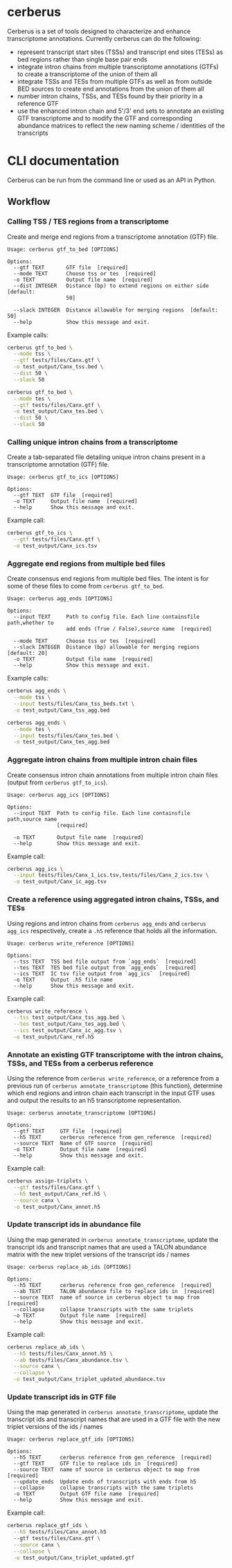# cerberus

Cerberus is a set of tools designed to characterize and enhance transcriptome annotations. Currently cerberus can do the following:
* represent transcript start sites (TSSs) and transcript end sites (TESs) as bed regions rather than single base pair ends
* integrate intron chains from multiple transcriptome annotations (GTFs) to create a transcriptome of the union of them all
* integrate TSSs and TESs from multiple GTFs as well as from outside BED sources to create end annotations from the union of them all
* number intron chains, TSSs, and TESs found by their priority in a reference GTF
* use the enhanced intron chain and 5'/3' end sets to annotate an existing GTF transcriptome and to modify the GTF and corresponding abundance matrices to reflect the new naming scheme / identities of the transcripts

# CLI documentation

Cerberus can be run from the command line or used as an API in Python.

## Workflow

### Calling TSS / TES regions from a transcriptome
Create and merge end regions from a transcriptome annotation (GTF) file.

```
Usage: cerberus gtf_to_bed [OPTIONS]

Options:
  --gtf TEXT       GTF file  [required]
  --mode TEXT      Choose tss or tes  [required]
  -o TEXT          Output file name  [required]
  --dist INTEGER   Distance (bp) to extend regions on either side  [default:
                   50]

  --slack INTEGER  Distance allowable for merging regions  [default: 50]
  --help           Show this message and exit.
```

Example calls:
```bash
cerberus gtf_to_bed \
  --mode tss \
  --gtf tests/files/Canx.gtf \
  -o test_output/Canx_tss.bed \
  --dist 50 \
  --slack 50

cerberus gtf_to_bed \
  --mode tes \
  --gtf tests/files/Canx.gtf \
  -o test_output/Canx_tes.bed \
  --dist 50 \
  --slack 50
```

<!-- Calls to generate test files:
```bash
cerberus gtf_to_bed \
  --mode tss \
  --gtf tests/files/Canx.gtf \
  -o tests/files/Canx_tss.bed \
  --dist 50 \
  --slack 50

cerberus gtf_to_bed \
  --mode tes \
  --gtf tests/files/Canx.gtf \
  -o tests/files/Canx_tes.bed \
  --dist 50 \
  --slack 50

cerberus gtf_to_bed \
  --mode tss \
  --gtf tests/files/Canx_1.gtf \
  -o tests/files/Canx_1_tss.bed \
  --dist 50 \
  --slack 50

cerberus gtf_to_bed \
  --mode tss \
  --gtf tests/files/Canx_2.gtf \
  -o tests/files/Canx_2_tss.bed \
  --dist 50 \
  --slack 50
``` -->

### Calling unique intron chains from a transcriptome
Create a tab-separated file detailing unique intron chains present in a
transcriptome annotation (GTF) file.

```
Usage: cerberus gtf_to_ics [OPTIONS]

Options:
  --gtf TEXT  GTF file  [required]
  -o TEXT     Output file name  [required]
  --help      Show this message and exit.
```

Example call:
```bash
cerberus gtf_to_ics \
  --gtf tests/files/Canx.gtf \
  -o test_output/Canx_ics.tsv
```

<!-- Calls to generate test files:
```bash
cerberus gtf_to_ics \
  --gtf tests/files/Canx.gtf \
  -o tests/files/Canx_ics.tsv

cerberus gtf_to_ics \
  --gtf tests/files/Canx_1.gtf \
  -o tests/files/Canx_1_ics.tsv

cerberus gtf_to_ics \
  --gtf tests/files/Canx_2.gtf \
  -o tests/files/Canx_2_ics.tsv
``` -->

### Aggregate end regions from multiple bed files
Create consensus end regions from multiple bed files. The intent is for some
of these files to come from `cerberus gtf_to_bed`.

```
Usage: cerberus agg_ends [OPTIONS]

Options:
  --input TEXT     Path to config file. Each line containsfile path,whether to
                   add ends (True / False),source name  [required]

  --mode TEXT      Choose tss or tes  [required]
  --slack INTEGER  Distance (bp) allowable for merging regions  [default: 20]
  -o TEXT          Output file name  [required]
  --help           Show this message and exit.
```

Example calls:
```bash
cerberus agg_ends \
  --mode tss \
  --input tests/files/Canx_tss_beds.txt \
  -o test_output/Canx_tss_agg.bed

cerberus agg_ends \
  --mode tes \
  --input tests/files/Canx_tes.bed \
  -o test_output/Canx_tes_agg.bed
```

<!-- Calls to generate test files
```bash
cerberus agg_ends \
  --mode tss \
  --input tests/files/Canx_tss_beds.txt \
  -o tests/files/Canx_tss_agg.bed

cerberus agg_ends \
  --mode tes \
  --input tests/files/Canx_tes.bed \
  -o tests/files/Canx_tes_agg.bed
``` -->

### Aggregate intron chains from multiple intron chain files
Create consensus intron chain annotations from multiple intron chain files
(output from `cerberus gtf_to_ics`).

```
Usage: cerberus agg_ics [OPTIONS]

Options:
  --input TEXT  Path to config file. Each line containsfile path,source name
                [required]

  -o TEXT       Output file name  [required]
  --help        Show this message and exit.
```

Example call:
```bash
cerberus agg_ics \
  --input tests/files/Canx_1_ics.tsv,tests/files/Canx_2_ics.tsv \
  -o test_output/Canx_ic_agg.tsv
```

<!-- Calls to generate test files
```bash
cerberus agg_ics \
  --input tests/files/Canx_ics.tsv \
  -o tests/files/Canx_ic_agg.tsv
``` -->

### Create a reference using aggregated intron chains, TSSs, and TESs
Using regions and intron chains from `cerberus agg_ends` and `cerberus agg_ics` respectively, create a `.h5` reference that holds all the information.

```
Usage: cerberus write_reference [OPTIONS]

Options:
  --tss TEXT  TSS bed file output from `agg_ends`  [required]
  --tes TEXT  TES bed file output from `agg_ends`  [required]
  --ics TEXT  IC tsv file output from `agg_ics`  [required]
  -o TEXT     Output .h5 file name
  --help      Show this message and exit.
```

Example call:
```bash
cerberus write_reference \
  --tss test_output/Canx_tss_agg.bed \
  --tes test_output/Canx_tes_agg.bed \
  --ics test_output/Canx_ic_agg.tsv \
  -o test_output/Canx_ref.h5
```

### Annotate an existing GTF transcriptome with the intron chains, TSSs, and TESs from a cerberus reference
Using the reference from `cerberus write_reference`, or a reference from a previous run of
`cerberus annotate_transcriptome` (this function), determine which end regions and intron chain each transcript
in the input GTF uses and output the results to an h5 transcriptome representation.

```
Usage: cerberus annotate_transcriptome [OPTIONS]

Options:
  --gtf TEXT     GTF file  [required]
  --h5 TEXT      cerberus reference from gen_reference  [required]
  --source TEXT  Name of GTF source  [required]
  -o TEXT        Output file name  [required]
  --help         Show this message and exit.
```

Example call:
```bash
cerberus assign-triplets \
  --gtf tests/files/Canx.gtf \
  --h5 test_output/Canx_ref.h5 \
  --source canx \
  -o test_output/Canx_annot.h5
```

<!-- Calls to generate test files:
```bash
cerberus assign-triplets \
  --gtf tests/files/Canx.gtf \
  --ic tests/files/Canx_ic_agg.tsv \
  --tss_bed tests/files/Canx_tss_agg.bed \
  --tes_bed tests/files/Canx_tes_agg.bed \
  -o tests/files/Canx_triplet.h5
``` -->

### Update transcript ids in abundance file
Using the map generated in `cerberus annotate_transcriptome`, update the transcript ids
and transcript names that are used a TALON abundance matrix with the new
triplet versions of the transcript ids / names

```
Usage: cerberus replace_ab_ids [OPTIONS]

Options:
  --h5 TEXT      cerberus reference from gen_reference  [required]
  --ab TEXT      TALON abundance file to replace ids in  [required]
  --source TEXT  name of source in cerberus object to map from  [required]
  --collapse     collapse transcripts with the same triplets
  -o TEXT        Output file name  [required]
  --help         Show this message and exit.
```

Example call:
```bash
cerberus replace_ab_ids \
  --h5 tests/files/Canx_annot.h5 \
  --ab tests/files/Canx_abundance.tsv \
  --source canx \
  --collapse \
  -o test_output/Canx_triplet_updated_abundance.tsv
```

### Update transcript ids in GTF file
Using the map generated in `cerberus annotate_transcriptome`, update the transcript
ids and transcript names that are used in a GTF file with the new triplet versions
of the ids / names

```
Usage: cerberus replace_gtf_ids [OPTIONS]

Options:
  --h5 TEXT      cerberus reference from gen_reference  [required]
  --gtf TEXT     GTF file to replace ids in  [required]
  --source TEXT  name of source in cerberus object to map from  [required]
  --update_ends  Update ends of transcripts with ends from h5
  --collapse     collapse transcripts with the same triplets
  -o TEXT        Output GTF file name  [required]
  --help         Show this message and exit.
```

Example call:
```bash
cerberus replace_gtf_ids \
  --h5 tests/files/Canx_annot.h5
  --gtf tests/files/Canx.gtf \
  --source canx \
  --collapse \
  -o test_output/Canx_triplet_updated.gtf
```

<!-- ## Utilites

### h5 to tsvs
By default as output from `assign-triplets`, cerberus writes a .h5 file with
4 different tables in it corresponding to
* Unique intron chains
* Unique TSS regions in bed format
* Unique TES regions in bed format
* Mapping of transcripts to their corresponding TSS, intron chain, and TES

If you wish to save tsv versions of each of these files for easier viewing,
you can use this utility to convert it.

```
Usage: cerberus h5-to-tsv [OPTIONS]

Options:
  --h5 TEXT     h5 transcriptome file output from cerberus assign-triplets
                [required]
  --opref TEXT  output file prefix  [required]
  --help        Show this message and exit.
```

Example calls:
```bash
cerberus h5-to-tsv \
  --h5 tests/files/Canx_triplet.h5 \
  --opref test_output/Canx
```

<!-- Calls to generate test files:
```bash
cerberus h5-to-tsv \
  --h5 tests/files/Canx_triplet.h5 \
  --opref tests/files/Canx_triplet
``` -->
